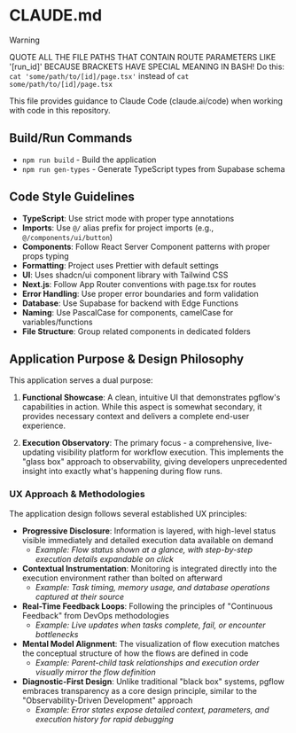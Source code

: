 # CLAUDE.md

> [!WARNING]
> QUOTE ALL THE FILE PATHS THAT CONTAIN ROUTE PARAMETERS LIKE '[run_id]'
> BECAUSE BRACKETS HAVE SPECIAL MEANING IN BASH!
> Do this: `cat 'some/path/to/[id]/page.tsx'` instead of `cat some/path/to/[id]/page.tsx`

This file provides guidance to Claude Code (claude.ai/code) when working with code in this repository.

## Build/Run Commands

- `npm run build` - Build the application
- `npm run gen-types` - Generate TypeScript types from Supabase schema

## Code Style Guidelines

- **TypeScript**: Use strict mode with proper type annotations
- **Imports**: Use `@/` alias prefix for project imports (e.g., `@/components/ui/button`)
- **Components**: Follow React Server Component patterns with proper props typing
- **Formatting**: Project uses Prettier with default settings
- **UI**: Uses shadcn/ui component library with Tailwind CSS
- **Next.js**: Follow App Router conventions with page.tsx for routes
- **Error Handling**: Use proper error boundaries and form validation
- **Database**: Use Supabase for backend with Edge Functions
- **Naming**: Use PascalCase for components, camelCase for variables/functions
- **File Structure**: Group related components in dedicated folders

## Application Purpose & Design Philosophy

This application serves a dual purpose:

1. **Functional Showcase**: A clean, intuitive UI that demonstrates pgflow's capabilities in action. While this aspect is somewhat secondary, it provides necessary context and delivers a complete end-user experience.

2. **Execution Observatory**: The primary focus - a comprehensive, live-updating visibility platform for workflow execution. This implements the "glass box" approach to observability, giving developers unprecedented insight into exactly what's happening during flow runs.

### UX Approach & Methodologies

The application design follows several established UX principles:

- **Progressive Disclosure**: Information is layered, with high-level status visible immediately and detailed execution data available on demand
  - _Example: Flow status shown at a glance, with step-by-step execution details expandable on click_
- **Contextual Instrumentation**: Monitoring is integrated directly into the execution environment rather than bolted on afterward
  - _Example: Task timing, memory usage, and database operations captured at their source_
- **Real-Time Feedback Loops**: Following the principles of "Continuous Feedback" from DevOps methodologies
  - _Example: Live updates when tasks complete, fail, or encounter bottlenecks_
- **Mental Model Alignment**: The visualization of flow execution matches the conceptual structure of how the flows are defined in code
  - _Example: Parent-child task relationships and execution order visually mirror the flow definition_
- **Diagnostic-First Design**: Unlike traditional "black box" systems, pgflow embraces transparency as a core design principle, similar to the "Observability-Driven Development" approach
  - _Example: Error states expose detailed context, parameters, and execution history for rapid debugging_
